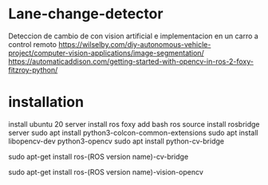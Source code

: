 # Lane-change-detector
Deteccion de cambio de con vision artificial e implementacion en un carro a control remoto
https://wilselby.com/diy-autonomous-vehicle-project/computer-vision-applications/image-segmentation/
https://automaticaddison.com/getting-started-with-opencv-in-ros-2-foxy-fitzroy-python/
# installation

install ubuntu 20 server
install ros foxy 
add bash ros source 
install rosbridge server
sudo apt install python3-colcon-common-extensions
sudo apt install libopencv-dev python3-opencv
sudo apt install python-cv-bridge

sudo apt-get install ros-(ROS version name)-cv-bridge

sudo apt-get install ros-(ROS version name)-vision-opencv